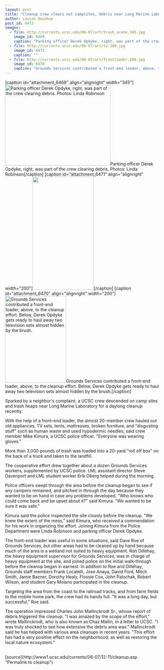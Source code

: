 ```yaml
---
layout: post
title: "Cleanup crew clears out campsites, debris near Long Marine Laboratory"
author: Louise Donahue
post_id: 6472
images:
  - file: http://currents.ucsc.edu/06-07/art/trash_scene.345.jpg
    image_id: 6469
    caption: "Parking officer Derek Opdyke, right, was part of the crew clearing debris. Photos: Linda Robinson"
  - file: http://currents.ucsc.edu/06-07/art/tv.200.jpg
    image_id: 6471
    caption: ""
  - file: http://currents.ucsc.edu/06-07/art/frontloader.200.jpg
    image_id: 6470
    caption: "Grounds Services contributed a front-end loader, above, to the cleanup effort. Below, Derek Opdyke gets ready to haul away two television sets almost hidden by the brush."
---
```


[caption id="attachment_6469" align="alignright" width="345"]<a href="http://localhost/mysite/wp-content/uploads/2006/12/trash_scene.345.jpg"><img class="size-full wp-image-6469" src="http://localhost/mysite/wp-content/uploads/2006/12/trash_scene.345.jpg" alt="Parking officer Derek Opdyke, right, was part of the crew clearing debris. Photos: Linda Robinson" width="345" height="264" /></a>Parking officer Derek Opdyke, right, was part of the crew clearing debris. Photos: Linda Robinson[/caption]
[caption id="attachment_6471" align="alignright" width="200"]<a href="http://localhost/mysite/wp-content/uploads/2006/12/tv.200.jpg"><img class="size-full wp-image-6471" src="http://localhost/mysite/wp-content/uploads/2006/12/tv.200.jpg" alt="" width="200" height="371" /></a>[/caption]
[caption id="attachment_6470" align="alignright" width="200"]<a href="http://localhost/mysite/wp-content/uploads/2006/12/frontloader.200.jpg"><img class="size-full wp-image-6470" src="http://localhost/mysite/wp-content/uploads/2006/12/frontloader.200.jpg" alt="Grounds Services contributed a front-end loader, above, to the cleanup effort. Below, Derek Opdyke gets ready to haul away two television sets almost hidden by the brush." width="200" height="284" /></a>Grounds Services contributed a front-end loader, above, to the cleanup effort. Below, Derek Opdyke gets ready to haul away two television sets almost hidden by the brush.[/caption]
<a name="content" id="content"></a>
<p>
  Sparked by a neighbor's complaint, a UCSC crew descended on camp sites and trash heaps near Long Marine Laboratory for a daylong cleanup recently.
</p>
<p>
  With the help of a front-end loader, the almost 20-member crew hauled out old appliances, TV sets, tents, mattresses, broken furniture, and "disgusting stuff" such as human waste and used hypodermic needles, said crew member Mike Kimura, a UCSC police officer. "Everyone was wearing gloves."
</p>
<p>
  More than 3,000 pounds of trash was loaded into a 20-yard "roll off box" on the back of a truck and taken to the landfill.
</p>
<p>
  The cooperative effort drew together about a dozen Grounds Services workers, supplemented by UCSC police. LML assistant director Steve Davenport and LML student worker Erik Oberg helped during the morning.
</p>
<p>
  Police officers swept through the area before the cleanup began to see if any campers remained, and pitched in through the day because they wanted to be on hand in case any problems developed. "Who knows who could come back and be upset about it?" said Kimura. "We wanted to be sure it was safe."
</p>
<p>
  Kimura said the police inspected the site closely before the cleanup. "We knew the extent of the mess," said Kimura, who received a commendation for his work in organizing the effort. Joining Kimura from the Police Department were Linda Robinson and parking officer Derek Opdyke.
</p>
<p>
  The front-end loader was useful in some situations, said Dave Roe of Grounds Services, but other areas had to be cleaned up by hand because much of the area is a wetland not suited to heavy equipment. Ron Dillehay, the heavy equipment supervisor for Grounds Services, was in charge of heavy equipment at the site, and joined police on the initial walk-through before the cleanup began in earnest. In addition to Roe and Dillehay, Grounds staff members Frank Locatelli, Jose Anaya, David Ford, Mitch Smith, Jamie Bazner, Dorothy Healy, Flossie Cox, John Palochak, Robert Wilson, and student Gary Molano participated in the cleanup.
</p>
<p>
  Targeting the area from the coast to the railroad tracks, and from farm fields to the mobile home park, the crew had its hands full. "It was a long day, but successful," Roe said.
</p>
<p>
  The operation impressed Charles John Mallinckrodt Sr., whose report of debris triggered the cleanup. "I was amazed by the scope of the effort," wrote Mallinckrodt, who is also known as Chaz Mallin, in a letter to UCSC. "I was truly shocked to see how extensive the debris area was." Mallinckrodt said he has helped with various area cleanups in recent years. "This effort has had a very positive effect on the neighborhood, as well as restoring the local nature ecosystem."
</p><br>
[source](http://www1.ucsc.edu/currents/06-07/12-11/cleanup.asp "Permalink to cleanup")
